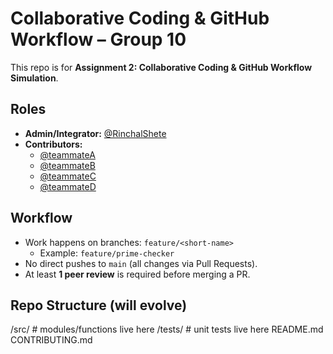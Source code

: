 # Collaborative Coding & GitHub Workflow – Group 10
This repo is for **Assignment 2: Collaborative Coding & GitHub Workflow Simulation**.

## Roles
- **Admin/Integrator:** [@RinchalShete](https://github.com/RinchalShete)  
- **Contributors:**  
  - [@teammateA](https://github.com/teammateA)  
  - [@teammateB](https://github.com/teammateB)  
  - [@teammateC](https://github.com/teammateC)  
  - [@teammateD](https://github.com/teammateD)  

## Workflow
- Work happens on branches: `feature/<short-name>`  
  - Example: `feature/prime-checker`  
- No direct pushes to `main` (all changes via Pull Requests).  
- At least **1 peer review** is required before merging a PR.  

## Repo Structure (will evolve)
/src/ # modules/functions live here
/tests/ # unit tests live here
README.md
CONTRIBUTING.md
